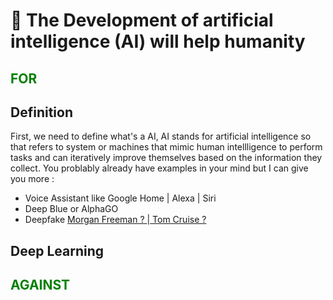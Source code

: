 # 🤖 The Development of artificial intelligence (AI) will help humanity

<h2 style="color:green"> FOR</h2>

## Definition

First, we need to define what's a AI, AI stands for artificial intelligence so that refers to system or machines that mimic human intellligence to perform tasks and can iteratively improve themselves based on the information they collect. You problably already have examples in your mind but I can give you more :

 - Voice Assistant like Google Home | Alexa | Siri 
 - Deep Blue or AlphaGO 
 - Deepfake [ Morgan Freeman ? ](https://www.youtube.com/watch?v=F4G6GNFz0O8) |[ Tom Cruise ? ](https://www.youtube.com/watch?v=iyiOVUbsPcM)

## Deep Learning 


	
	

	
	
	
	
	
	
	
<h2 style="color:green">AGAINST</h2>